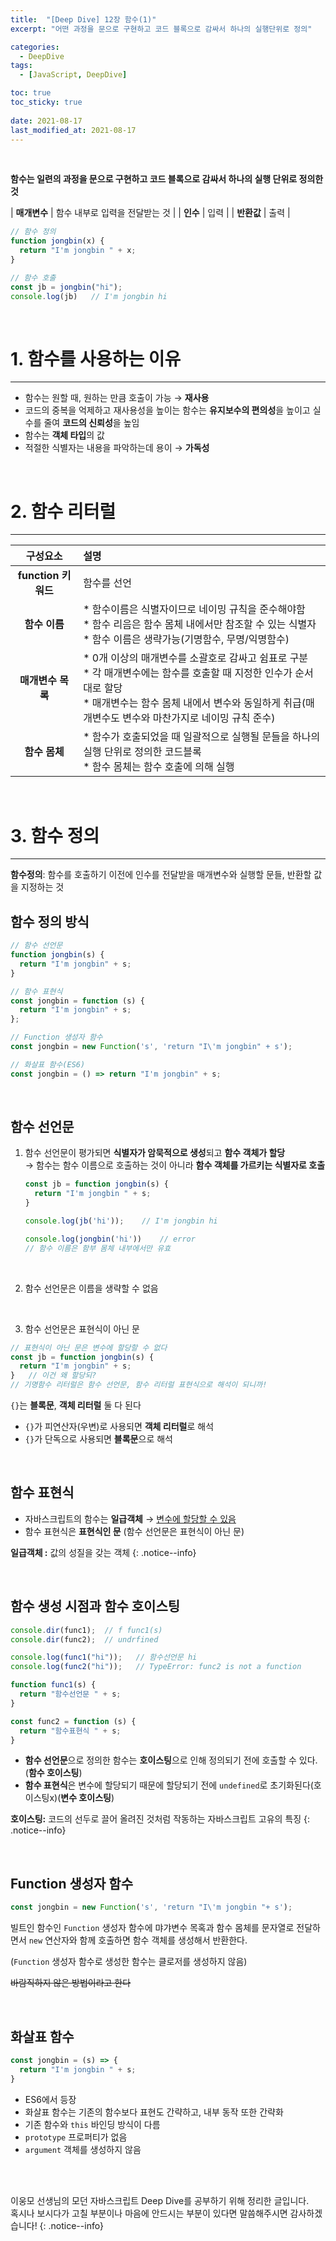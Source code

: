 ```yaml
---
title:  "[Deep Dive] 12장 함수(1)"
excerpt: "어떤 과정을 문으로 구현하고 코드 블록으로 감싸서 하나의 실행단위로 정의"

categories:
  - DeepDive
tags:
  - [JavaScript, DeepDive]

toc: true
toc_sticky: true
 
date: 2021-08-17
last_modified_at: 2021-08-17
---
```


<br>

**함수는 일련의 과정을 문으로 구현하고 코드 블록으로 감싸서 하나의 실행 단위로 정의한 것**

| **매개변수** | 함수 내부로 입력을 전달받는 것 |
| **인수** | 입력 |
| **반환값** | 출력 |

```javascript
// 함수 정의 
function jongbin(x) {
  return "I'm jongbin " + x;
}

// 함수 호출
const jb = jongbin("hi");
console.log(jb)   // I'm jongbin hi
```

<br>


# 1. 함수를 사용하는 이유
---

- 함수는 원할 때, 원하는 만큼 호출이 가능 → **재사용**
- 코드의 중복을 억제하고 재사용성을 높이는 함수는 **유지보수의 편의성**을 높이고 실수를 줄여 **코드의 신뢰성**을 높임
- 함수는 **객체 타입**의 값
- 적절한 식별자는 내용을 파악하는데 용이 → **가독성** 



<br>



# 2. 함수 리터럴
---

| 구성요소 | 설명 |
| :---: | :--- |
| **function 키워드** | 함수를 선언 |
| **함수 이름** | * 함수이름은 식별자이므로 네이밍 규칙을 준수해야함 <br>* 함수 리음은 함수 몸체 내에서만 참조할 수 있는 식별자 <br>* 함수 이름은 생략가능(기명함수, 무명/익명함수) |
| **매개변수 목록** | * 0개 이상의 매개변수를 소괄호로 감싸고 쉼표로 구분 <br>* 각 매개변수에는 함수를 호출할 때 지정한 인수가 순서대로 할당 <br>* 매개변수는 함수 몸체 내에서 변수와 동일하게 취급(매개변수도 변수와 마찬가지로 네이밍 규칙 준수) |
| **함수 몸체** | * 함수가 호출되었을 때 일괄적으로 실행될 문들을 하나의 실행 단위로 정의한 코드블록 <br>* 함수 몸체는 함수 호출에 의해 실행 |


<br>


# 3. 함수 정의
---

**함수정의**: 함수를 호출하기 이전에 인수를 전달받을 매개변수와 실행할 문들, 반환할 값을 지정하는 것

<h2>함수 정의 방식</h2>

```javascript
// 함수 선언문
function jongbin(s) {
  return "I'm jongbin" + s;
}

// 함수 표현식
const jongbin = function (s) {
  return "I'm jongbin" + s;
};

// Function 생성자 함수
const jongbin = new Function('s', 'return "I\'m jongbin" + s');

// 화살표 함수(ES6)
const jongbin = () => return "I'm jongbin" + s;
```



<br>

함수 선언문
---
1. 함수 선언문이 평가되면 **식별자가 암묵적으로 생성**되고 **함수 객체가 할당**  
  → 함수는 함수 이름으로 호출하는 것이 아니라 **함수 객체를 가르키는 식별자로 호출**

    ```javascript
    const jb = function jongbin(s) {
      return "I'm jongbin " + s;
    }

    console.log(jb('hi'));    // I'm jongbin hi

    console.log(jongbin('hi'))    // error
    // 함수 이름은 함부 몸체 내부에서만 유효
    ```
  <br>

2. 함수 선언문은 이름을 생략할 수 없음
  <br>

3. 함수 선언문은 표현식이 아닌 문
  ```javascript
  // 표현식이 아닌 문은 변수에 할당할 수 없다
  const jb = function jongbin(s) {
    return "I'm jongbin" + s;
  }   // 이건 왜 할당되?
  // 기명함수 리터럴은 함수 선언문, 함수 리터럴 표현식으로 해석이 되니까!
  ```
  `{}`는 **블록문**, **객체 리터럴** 둘 다 된다

  - `{}`가 피연산자(우변)로 사용되면 **객체 리터럴**로 해석  
  - `{}`가 단독으로 사용되면 **블록문**으로 해석

<br>

함수 표현식
---

- 자바스크립트의 함수는 **일급객체** → <u>변수에 할당할 수 있음</u>
- 함수 표현식은 **표현식인 문** (함수 선언문은 표현식이 아닌 문)
  
**일급객체 :** 값의 성질을 갖는 객체
{: .notice--info}

<br>

함수 생성 시점과 함수 호이스팅
---

```javascript
console.dir(func1);  // f func1(s)
console.dir(func2);  // undrfined

console.log(func1("hi"));   // 함수선언문 hi
console.log(func2("hi"));   // TypeError: func2 is not a function

function func1(s) {
  return "함수선언문 " + s;
}

const func2 = function (s) {
  return "함수표현식 " + s;
}
```

- **함수 선언문**으로 정의한 함수는 **호이스팅**으로 인해 정의되기 전에 호출할 수 있다.(**함수 호이스팅**)
- **함수 표현식**은 변수에 할당되기 때문에 할당되기 전에 `undefined`로 초기화된다(호이스팅x)(**변수 호이스팅**)

**호이스팅:** 코드의 선두로 끌어 올려진 것처럼 작동하는 자바스크립트 고유의 특징
{: .notice--info}

<br>

Function 생성자 함수
---

```javascript
const jongbin = new Function('s', 'return "I\'m jongbin "+ s');
```

빌트인 함수인 `Function` 생성자 함수에 먀갸변수 목혹과 함수 몸체를 문자열로 전달하면서 `new` 연산자와 함께 호출하면 함수 객체를 생성해서 반환한다.

(`Function` 생성자 함수로 생성한 함수는 클로저를 생성하지 않음)

~~바람직하지 않은 방법이라고 한다~~

<br>

화살표 함수
---

```javascript
const jongbin = (s) => {
  return "I'm jongbin " + s;
}
```

- ES6에서 등장
- 화살표 함수는 기존의 함수보다 표현도 간략하고, 내부 동작 또한 간략화
- 기존 함수와 `this` 바인딩 방식이 다름
- `prototype` 프로퍼티가 없음
- `argument` 객체를 생성하지 않음



<br>
<br>

이웅모 선생님의 모던 자바스크립트 Deep Dive를 공부하기 위해 정리한 글입니다.  
혹시나 보시다가 고칠 부분이나 마음에 안드시는 부분이 있다면 말씀해주시면 감사하겠습니다!
{: .notice--info}



